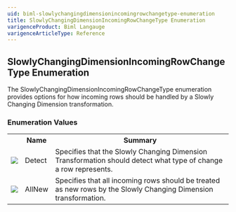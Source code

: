 ```yaml
---
uid: biml-slowlychangingdimensionincomingrowchangetype-enumeration
title: SlowlyChangingDimensionIncomingRowChangeType Enumeration
varigenceProduct: Biml Langauge
varigenceArticleType: Reference
---
```


## SlowlyChangingDimensionIncomingRowChangeType Enumeration<div class="LanguageSummary"><div class ="SummaryItem">The SlowlyChangingDimensionIncomingRowChangeType enumeration provides options for how incoming rows should be handled by a Slowly Changing Dimension transformation.</div></div><div class="EnumValueGroup">### Enumeration Values<table id="EnumValue" class="MemberList"><tbody><tr><th class="MemberTypeIconColumnHeader">&nbsp;</th><th class="MemberNameColumnHeader">Name</th><th class="MemberSummaryColumnHeader">Summary</th></tr><tr class="cd0"><td align="center" class="MemberTypeIcon"><img src="enumValue.png"></img></td><td class="MemberName">Detect</td><td class="MemberSummary"><div class ="SummaryItem">Specifies that the Slowly Changing Dimension Transformation should detect what type of change a row represents.</div></td></tr><tr class="cd1"><td align="center" class="MemberTypeIcon"><img src="enumValue.png"></img></td><td class="MemberName">AllNew</td><td class="MemberSummary"><div class ="SummaryItem">Specifies that all incoming rows should be treated as new rows by the Slowly Changing Dimension transformation.</div></td></tr></tbody></table></div>
